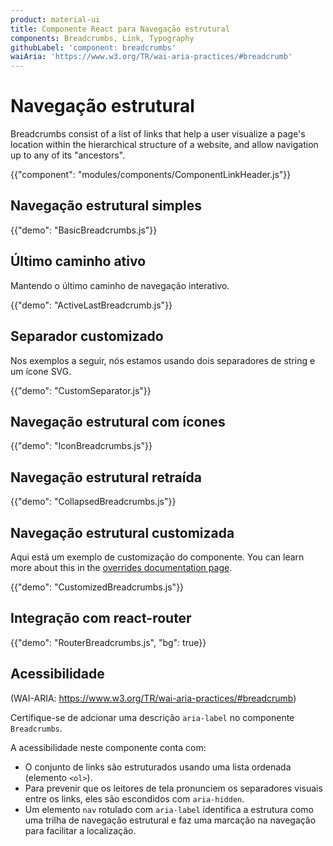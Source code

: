 ```yaml
---
product: material-ui
title: Componente React para Navegação estrutural
components: Breadcrumbs, Link, Typography
githubLabel: 'component: breadcrumbs'
waiAria: 'https://www.w3.org/TR/wai-aria-practices/#breadcrumb'
---
```


# Navegação estrutural

<p class="description">Breadcrumbs consist of a list of links that help a user visualize a page's location within the hierarchical structure of a website, and allow navigation up to any of its "ancestors".</p>

{{"component": "modules/components/ComponentLinkHeader.js"}}

## Navegação estrutural simples

{{"demo": "BasicBreadcrumbs.js"}}

## Último caminho ativo

Mantendo o último caminho de navegação interativo.

{{"demo": "ActiveLastBreadcrumb.js"}}

## Separador customizado

Nos exemplos a seguir, nós estamos usando dois separadores de string e um ícone SVG.

{{"demo": "CustomSeparator.js"}}

## Navegação estrutural com ícones

{{"demo": "IconBreadcrumbs.js"}}

## Navegação estrutural retraída

{{"demo": "CollapsedBreadcrumbs.js"}}

## Navegação estrutural customizada

Aqui está um exemplo de customização do componente. You can learn more about this in the [overrides documentation page](/material-ui/customization/how-to-customize/).

{{"demo": "CustomizedBreadcrumbs.js"}}

## Integração com react-router

{{"demo": "RouterBreadcrumbs.js", "bg": true}}

## Acessibilidade

(WAI-ARIA: https://www.w3.org/TR/wai-aria-practices/#breadcrumb)

Certifique-se de adcionar uma descrição `aria-label` no componente `Breadcrumbs`.

A acessibilidade neste componente conta com:

- O conjunto de links são estruturados usando uma lista ordenada (elemento `<ol>`).
- Para prevenir que os leitores de tela pronunciem os separadores visuais entre os links, eles são escondidos com `aria-hidden`.
- Um elemento `nav` rotulado com `aria-label` identifica a estrutura como uma trilha de navegação estrutural e faz uma marcação na navegação para facilitar a localização.
